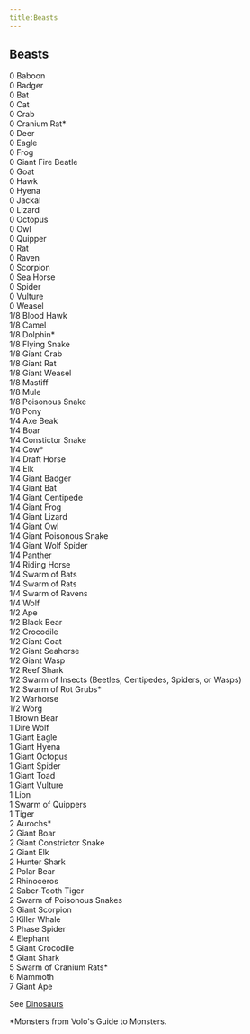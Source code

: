 ```yaml
---
title:Beasts
---
```


## Beasts

0 Baboon<br/>
0 Badger<br/>
0 Bat<br/>
0 Cat<br/>
0 Crab<br/>
0 Cranium Rat\*<br/>
0 Deer<br/>
0 Eagle<br/>
0 Frog<br/>
0 Giant Fire Beatle<br/>
0 Goat<br/>
0 Hawk<br/>
0 Hyena<br/>
0 Jackal<br/>
0 Lizard<br/>
0 Octopus<br/>
0 Owl<br/>
0 Quipper<br/>
0 Rat<br/>
0 Raven<br/>
0 Scorpion<br/>
0 Sea Horse<br/>
0 Spider<br/>
0 Vulture<br/>
0 Weasel<br/>
1/8 Blood Hawk<br/>
1/8 Camel<br/>
1/8 Dolphin\*<br/>
1/8 Flying Snake<br/>
1/8 Giant Crab<br/>
1/8 Giant Rat<br/>
1/8 Giant Weasel<br/>
1/8 Mastiff<br/>
1/8 Mule<br/>
1/8 Poisonous Snake<br/>
1/8 Pony<br/>
1/4 Axe Beak<br/>
1/4 Boar<br/>
1/4 Constictor Snake<br/>
1/4 Cow\*<br/>
1/4 Draft Horse<br/>
1/4 Elk<br/>
1/4 Giant Badger<br/>
1/4 Giant Bat<br/>
1/4 Giant Centipede<br/>
1/4 Giant Frog<br/>
1/4 Giant Lizard<br/>
1/4 Giant Owl<br/>
1/4 Giant Poisonous Snake<br/>
1/4 Giant Wolf Spider<br/>
1/4 Panther<br/>
1/4 Riding Horse<br/>
1/4 Swarm of Bats<br/>
1/4 Swarm of Rats<br/>
1/4 Swarm of Ravens<br/>
1/4 Wolf<br/>
1/2 Ape<br/>
1/2 Black Bear<br/>
1/2 Crocodile<br/>
1/2 Giant Goat<br/>
1/2 Giant Seahorse<br/>
1/2 Giant Wasp<br/>
1/2 Reef Shark<br/>
1/2 Swarm of Insects (Beetles, Centipedes, Spiders, or Wasps)<br/>
1/2 Swarm of Rot Grubs\*<br/>
1/2 Warhorse<br/>
1/2 Worg<br/>
1 Brown Bear<br/>
1 Dire Wolf<br/>
1 Giant Eagle<br/>
1 Giant Hyena<br/>
1 Giant Octopus<br/>
1 Giant Spider<br/>
1 Giant Toad<br/>
1 Giant Vulture<br/>
1 Lion<br/>
1 Swarm of Quippers<br/>
1 Tiger<br/>
2 Aurochs\*<br/>
2 Giant Boar<br/>
2 Giant Constrictor Snake<br/>
2 Giant Elk<br/>
2 Hunter Shark<br/>
2 Polar Bear<br/>
2 Rhinoceros<br/>
2 Saber-Tooth Tiger<br/>
2 Swarm of Poisonous Snakes<br/>
3 Giant Scorpion<br/>
3 Killer Whale<br/>
3 Phase Spider<br/>
4 Elephant<br/>
5 Giant Crocodile<br/>
5 Giant Shark<br/>
5 Swarm of Cranium Rats\*<br/>
6 Mammoth<br/>
7 Giant Ape<br/>

See <a href="/monsters/dinosaurs/">Dinosaurs</a>

\*Monsters from Volo's Guide to Monsters. 
